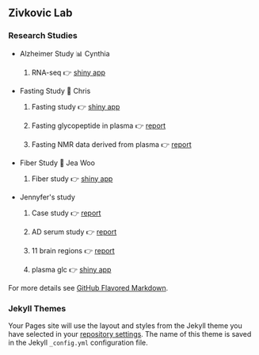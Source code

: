 ## Zivkovic Lab

### Research Studies

- Alzheimer Study :bar_chart: Cynthia

  1. RNA-seq :point_right: [shiny app](https://xctang.shinyapps.io/Alzheimer/)

- Fasting Study :microscope: Chris
 
  1. Fasting study :point_right: [shiny app](https://zivkovic-shiny.shinyapps.io/fasting-study-app/)

  2. Fasting glycopeptide in plasma :point_right: [report](https://zivkovic-shiny.shinyapps.io/Fasting_plasma_glc/)
     
  3. Fasting NMR data derived from plasma :point_right: [report](https://zivkovic-shiny.shinyapps.io/Fasting_lipid_nmr/)

- Fiber Study :microscope: Jea Woo
 
  1. Fiber study :point_right: [shiny app](https://xctang.shinyapps.io/USANA/)

- Jennyfer's study
 
  1. Case study :point_right: [report](https://zivkoviclab.shinyapps.io/case_study_mg/)
   
  2. AD serum study :point_right: [report](https://zivkoviclab.shinyapps.io/serum_glc/)
  
  3. 11 brain regions :point_right: [report](https://zivkoviclab.shinyapps.io/11-brain-regions/)
  
  4. plasma glc :point_right: [shiny app](https://zivkoviclab.shinyapps.io/plasma-glc/)

For more details see [GitHub Flavored Markdown](https://guides.github.com/features/mastering-markdown/).

### Jekyll Themes

Your Pages site will use the layout and styles from the Jekyll theme you have selected in your [repository settings](https://github.com/XYCynthiaT/XYCynthiaT.github.io/settings). The name of this theme is saved in the Jekyll `_config.yml` configuration file.

